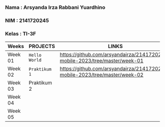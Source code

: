 ### Nama  : Arsyanda Irza Rabbani Yuardhino
### NIM   : 2141720245
### Kelas : TI-3F

|Weeks           |PROJECTS                       |LINKS                        |
|----------------|-------------------------------|-----------------------------|
|Week 01         |`Hello World`                  |https://github.com/arsyandairza/2141720245-mobile-2023/tree/master/week-01                        
|Week 02         |`Praktikum 1`                   |https://github.com/arsyandairza/2141720245-mobile-2023/tree/master/week-02                             
|Week 03         | Praktikum 2                            |                             
|Week 04         |                               |                             
|Week 05         |                               |

